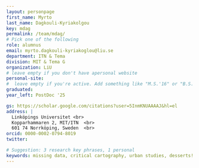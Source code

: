 ```yaml
---
layout: personpage
first_name: Myrto
last_name: Dagkouli-Kyriakolgou
key: mdag
permalink: /team/mdag/
# Pick one of the following
role: alumnus
email: myrto.dagkouli-kyriakoglou@liu.se
department: ITN & Tema
division: MIT & Tema G
organization: LiU
# leave empty if you don't have apersonal website
personal-site:
#  leave empty if you're active. Add something like "M.S.'16" or "B.S.'17" if you got a degree while with the Vis Collective. Add "N" if you left before you got a degree.
graduated:
year_left: PostDoc '25

gs: https://scholar.google.com/citations?user=5InmKNUAAAAJ&hl=el
address: |
  Linköpings Universitet <br>
  Kopparhammaren 2, MIT/ITN  <br>
  601 74 Norrköping, Sweden  <br>
orcid: 0000-0002-0794-8019
twitter:

# Suggestion: 3 research key phrases, 1 personal
keywords: missing data, critical cartography, urban studies, desserts!
---
```

